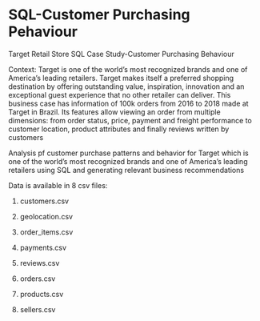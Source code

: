 # SQL-Customer Purchasing Pehaviour
Target Retail Store SQL Case Study-Customer Purchasing Behaviour


Context:
Target is one of the world’s most recognized brands and one of America’s leading retailers. Target makes
itself a preferred shopping destination by offering outstanding value, inspiration, innovation and an
exceptional guest experience that no other retailer can deliver.
This business case has information of 100k orders from 2016 to 2018 made at Target in Brazil. Its features
allow viewing an order from multiple dimensions: from order status, price, payment and freight
performance to customer location, product attributes and finally reviews written by customers


Analysis pf customer purchase patterns and behavior for  Target  which is one of the world’s most recognized brands and one of America’s leading retailers using SQL and generating relevant business recommendations



Data is available in 8 csv files:

1. customers.csv

2. geolocation.csv

3. order_items.csv

4. payments.csv

5. reviews.csv

6. orders.csv

7. products.csv

8. sellers.csv



